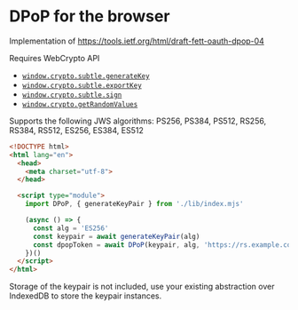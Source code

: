 # DPoP for the browser

Implementation of https://tools.ietf.org/html/draft-fett-oauth-dpop-04

Requires WebCrypto API

- [`window.crypto.subtle.generateKey`](https://developer.mozilla.org/en-US/docs/Web/API/SubtleCrypto/generateKey)
- [`window.crypto.subtle.exportKey`](https://developer.mozilla.org/en-US/docs/Web/API/SubtleCrypto/exportKey)
- [`window.crypto.subtle.sign`](https://developer.mozilla.org/en-US/docs/Web/API/SubtleCrypto/sign)
- [`window.crypto.getRandomValues`](https://developer.mozilla.org/en-US/docs/Web/API/Crypto/getRandomValues)

Supports the following JWS algorithms: PS256, PS384, PS512, RS256, RS384, RS512, ES256, ES384, ES512

```html
<!DOCTYPE html>
<html lang="en">
  <head>
    <meta charset="utf-8">
  </head>

  <script type="module">
    import DPoP, { generateKeyPair } from './lib/index.mjs'

    (async () => {
      const alg = 'ES256'
      const keypair = await generateKeyPair(alg)
      const dpopToken = await DPoP(keypair, alg, 'https://rs.example.com/resource', 'GET')
    })()
  </script>
</html>

```

Storage of the keypair is not included, use your existing abstraction over IndexedDB to store the keypair instances.
